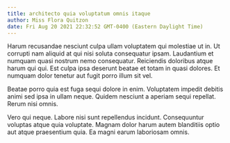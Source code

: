 ```yaml
---
title: architecto quia voluptatum omnis itaque
author: Miss Flora Quitzon
date: Fri Aug 20 2021 22:32:52 GMT-0400 (Eastern Daylight Time)
---
```

Harum recusandae nesciunt culpa ullam voluptatem qui molestiae ut in. Ut corrupti nam aliquid at qui nisi soluta consequatur ipsam. Laudantium et numquam quasi nostrum nemo consequatur. Reiciendis doloribus atque harum qui qui. Est culpa ipsa deserunt beatae et totam in quasi dolores. Et numquam dolor tenetur aut fugit porro illum sit vel.

 Beatae porro quia est fuga sequi dolore in enim. Voluptatem impedit debitis animi sed ipsa in ullam neque. Quidem nesciunt a aperiam sequi repellat. Rerum nisi omnis.

 Vero qui neque. Labore nisi sunt repellendus incidunt. Consequuntur voluptas atque quia voluptate. Magnam dolor harum autem blanditiis optio aut atque praesentium quia. Ea magni earum laboriosam omnis.